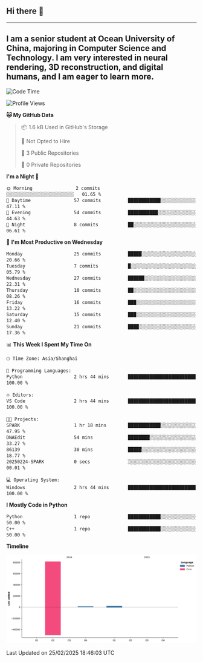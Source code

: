 ## Hi there 👋
---
I am a senior student at Ocean University of China, majoring in Computer Science and Technology. I am very interested in neural rendering, 3D reconstruction, and digital humans, and I am eager to learn more.
---
<!--START_SECTION:waka-->
![Code Time](http://img.shields.io/badge/Code%20Time-97%20hrs%2032%20mins-blue)

![Profile Views](http://img.shields.io/badge/Profile%20Views-1-blue)

**🐱 My GitHub Data** 

> 📦 1.6 kB Used in GitHub's Storage 
 > 
> 🚫 Not Opted to Hire
 > 
> 📜 3 Public Repositories 
 > 
> 🔑 0 Private Repositories 
 > 
**I'm a Night 🦉** 

```text
🌞 Morning                2 commits           ░░░░░░░░░░░░░░░░░░░░░░░░░   01.65 % 
🌆 Daytime                57 commits          ████████████░░░░░░░░░░░░░   47.11 % 
🌃 Evening                54 commits          ███████████░░░░░░░░░░░░░░   44.63 % 
🌙 Night                  8 commits           ██░░░░░░░░░░░░░░░░░░░░░░░   06.61 % 
```
📅 **I'm Most Productive on Wednesday** 

```text
Monday                   25 commits          █████░░░░░░░░░░░░░░░░░░░░   20.66 % 
Tuesday                  7 commits           █░░░░░░░░░░░░░░░░░░░░░░░░   05.79 % 
Wednesday                27 commits          ██████░░░░░░░░░░░░░░░░░░░   22.31 % 
Thursday                 10 commits          ██░░░░░░░░░░░░░░░░░░░░░░░   08.26 % 
Friday                   16 commits          ███░░░░░░░░░░░░░░░░░░░░░░   13.22 % 
Saturday                 15 commits          ███░░░░░░░░░░░░░░░░░░░░░░   12.40 % 
Sunday                   21 commits          ████░░░░░░░░░░░░░░░░░░░░░   17.36 % 
```


📊 **This Week I Spent My Time On** 

```text
🕑︎ Time Zone: Asia/Shanghai

💬 Programming Languages: 
Python                   2 hrs 44 mins       █████████████████████████   100.00 % 

🔥 Editors: 
VS Code                  2 hrs 44 mins       █████████████████████████   100.00 % 

🐱‍💻 Projects: 
SPARK                    1 hr 18 mins        ████████████░░░░░░░░░░░░░   47.95 % 
DNAEdit                  54 mins             ████████░░░░░░░░░░░░░░░░░   33.27 % 
86139                    30 mins             █████░░░░░░░░░░░░░░░░░░░░   18.77 % 
20250224-SPARK           0 secs              ░░░░░░░░░░░░░░░░░░░░░░░░░   00.01 % 

💻 Operating System: 
Windows                  2 hrs 44 mins       █████████████████████████   100.00 % 
```

**I Mostly Code in Python** 

```text
Python                   1 repo              ████████████░░░░░░░░░░░░░   50.00 % 
C++                      1 repo              ████████████░░░░░░░░░░░░░   50.00 % 
```



**Timeline**

![Lines of Code chart](https://raw.githubusercontent.com/polaris-cyy/polaris-cyy/main/assets/bar_graph.png)


 Last Updated on 25/02/2025 18:46:03 UTC
<!--END_SECTION:waka-->


